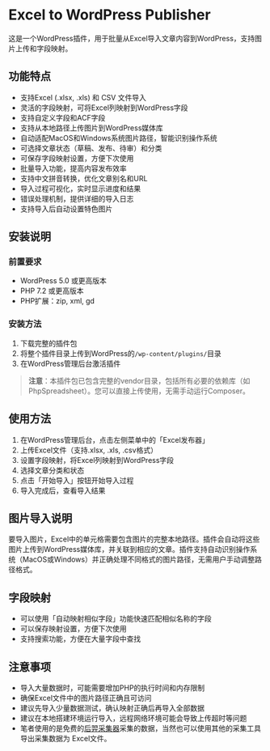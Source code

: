 # Excel to WordPress Publisher

这是一个WordPress插件，用于批量从Excel导入文章内容到WordPress，支持图片上传和字段映射。

## 功能特点

- 支持Excel (.xlsx, .xls) 和 CSV 文件导入
- 灵活的字段映射，可将Excel列映射到WordPress字段
- 支持自定义字段和ACF字段
- 支持从本地路径上传图片到WordPress媒体库
- 自动适配MacOS和Windows系统图片路径，智能识别操作系统
- 可选择文章状态（草稿、发布、待审）和分类
- 可保存字段映射设置，方便下次使用
- 批量导入功能，提高内容发布效率
- 支持中文拼音转换，优化文章别名和URL
- 导入过程可视化，实时显示进度和结果
- 错误处理机制，提供详细的导入日志
- 支持导入后自动设置特色图片

## 安装说明

### 前置要求

- WordPress 5.0 或更高版本
- PHP 7.2 或更高版本
- PHP扩展：zip, xml, gd

### 安装方法

1. 下载完整的插件包
2. 将整个插件目录上传到WordPress的`/wp-content/plugins/`目录
3. 在WordPress管理后台激活插件

> **注意**：本插件包已包含完整的vendor目录，包括所有必要的依赖库（如PhpSpreadsheet）。您可以直接上传使用，无需手动运行Composer。

## 使用方法

1. 在WordPress管理后台，点击左侧菜单中的「Excel发布器」
2. 上传Excel文件（支持.xlsx, .xls, .csv格式）
3. 设置字段映射，将Excel列映射到WordPress字段
4. 选择文章分类和状态
5. 点击「开始导入」按钮开始导入过程
6. 导入完成后，查看导入结果

## 图片导入说明

要导入图片，Excel中的单元格需要包含图片的完整本地路径。插件会自动将这些图片上传到WordPress媒体库，并关联到相应的文章。插件支持自动识别操作系统（MacOS或Windows）并正确处理不同格式的图片路径，无需用户手动调整路径格式。

## 字段映射

- 可以使用「自动映射相似字段」功能快速匹配相似名称的字段
- 可以保存映射设置，方便下次使用
- 支持搜索功能，方便在大量字段中查找

## 注意事项

- 导入大量数据时，可能需要增加PHP的执行时间和内存限制
- 确保Excel文件中的图片路径正确且可访问
- 建议先导入少量数据测试，确认映射正确后再导入全部数据
- 建议在本地搭建环境运行导入，远程网络环境可能会导致上传超时等问题
- 笔者使用的是免费的[后羿采集器](https://www.houyicaiji.com/)采集的数据，当然也可以使用其他的采集工具导出采集数据为 Excel文件。
